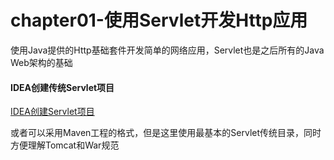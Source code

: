 # chapter01-使用Servlet开发Http应用

使用Java提供的Http基础套件开发简单的网络应用，Servlet也是之后所有的Java Web架构的基础

#### IDEA创建传统Servlet项目
[IDEA创建Servlet项目](https://www.jianshu.com/p/386a79d16e05)

或者可以采用Maven工程的格式，但是这里使用最基本的Servlet传统目录，同时方便理解Tomcat和War规范


